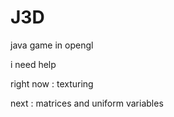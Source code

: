 # J3D

java game in opengl

i need help

right now : texturing

next : matrices and uniform variables
